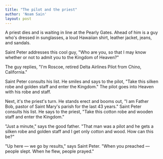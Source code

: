 ```yaml
---
title: "The pilot and the priest"
author: 'Noam Sain'
layout: post
---
```


A priest dies and is waiting in line at the Pearly Gates. Ahead of him is a guy who's dressed in sunglasses, a loud Hawaiian shirt, leather jacket, jeans, and sandals.

Saint Peter addresses this cool guy, "Who are you, so that I may know whether or not to admit you to the Kingdom of Heaven?"

The guy replies, "I'm Roscoe, retired Delta Airlines Pilot from Chino, California."

Saint Peter consults his list. He smiles and says to the pilot, "Take this silken robe and golden staff and enter the Kingdom." The pilot goes into Heaven with his robe and staff.

Next, it's the priest's turn. He stands erect and booms out, "I am Father Bob, pastor of Saint Mary's parish for the last 43 years." Saint Peter consults his list. He says to the priest, "Take this cotton robe and wooden staff and enter the Kingdom."

"Just a minute," says the good father. "That man was a pilot and he gets a silken robe and golden staff and I get only cotton and wood. How can this be?"

"Up here — we go by results," says Saint Peter. "When you preached — people slept. When he flew, people prayed."
